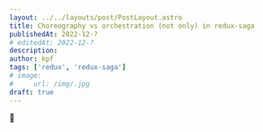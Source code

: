 ```yaml
---
layout: ../../layouts/post/PostLayout.astro
title: Choreography vs orchestration (not only) in redux-saga
publishedAt: 2022-12-?
# editedAt: 2022-12-?
description: 
author: kpf
tags: ['redux', 'redux-saga']
# image: 
#     url: /img/.jpg
draft: true
---
```

🚧
